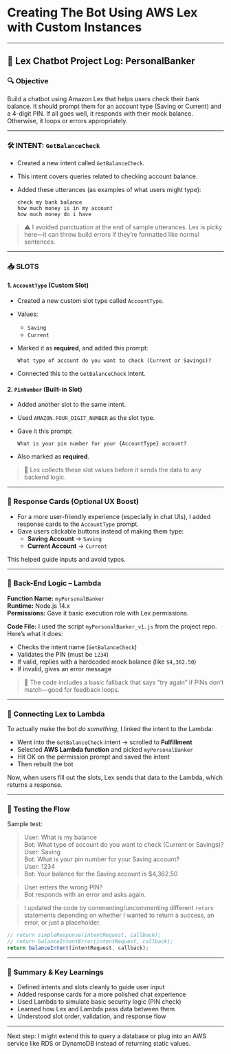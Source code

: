 # Creating The Bot Using AWS Lex with Custom Instances

---

## 🧠 Lex Chatbot Project Log: PersonalBanker

### 🔍 Objective

Build a chatbot using Amazon Lex that helps users check their bank balance. It should prompt them for an account type (Saving or Current) and a 4-digit PIN. If all goes well, it responds with their mock balance. Otherwise, it loops or errors appropriately.

---

### 🛠️ INTENT: `GetBalanceCheck`

- Created a new intent called `GetBalanceCheck`.
- This intent covers queries related to checking account balance.
- Added these utterances (as examples of what users might type):

  ```
  check my bank balance  
  how much money is in my account  
  how much money do i have
  ```

> ⚠️ I avoided punctuation at the end of sample utterances. Lex is picky here—it can throw build errors if they’re formatted like normal sentences.

---

### 📥 SLOTS

#### 1. `AccountType` (Custom Slot)

- Created a new custom slot type called `AccountType`.
- Values:  
  - `Saving`  
  - `Current`  
- Marked it as **required**, and added this prompt:
  
  ```
  What type of account do you want to check (Current or Savings)?
  ```

- Connected this to the `GetBalanceCheck` intent.

#### 2. `PinNumber` (Built-in Slot)

- Added another slot to the same intent.
- Used `AMAZON.FOUR_DIGIT_NUMBER` as the slot type.
- Gave it this prompt:

  ```
  What is your pin number for your {AccountType} account?
  ```

- Also marked as **required**.

> 🧠 Lex collects these slot values before it sends the data to any backend logic.

---

### 🎨 Response Cards (Optional UX Boost)

- For a more user-friendly experience (especially in chat UIs), I added response cards to the `AccountType` prompt.
- Gave users clickable buttons instead of making them type:
  - **Saving Account** → `Saving`
  - **Current Account** → `Current`

This helped guide inputs and avoid typos.

---

### 🔧 Back-End Logic – Lambda

**Function Name:** `myPersonalBanker`  
**Runtime:** Node.js 14.x  
**Permissions:** Gave it basic execution role with Lex permissions.

**Code File:** I used the script `myPersonalBanker_v1.js` from the project repo. Here’s what it does:
- Checks the intent name (`GetBalanceCheck`)
- Validates the PIN (must be `1234`)
- If valid, replies with a hardcoded mock balance (like `$4,362.50`)
- If invalid, gives an error message

> 🧪 The code includes a basic fallback that says “try again” if PINs don’t match—good for feedback loops.

---

### 🔗 Connecting Lex to Lambda

To actually make the bot _do something_, I linked the intent to the Lambda:

- Went into the `GetBalanceCheck` intent → scrolled to **Fulfillment**
- Selected **AWS Lambda function** and picked `myPersonalBanker`
- Hit OK on the permission prompt and saved the intent
- Then rebuilt the bot

Now, when users fill out the slots, Lex sends that data to the Lambda, which returns a response.

---

### 🧪 Testing the Flow

Sample test:

> User: What is my balance  
> Bot: What type of account do you want to check (Current or Savings)?  
> User: Saving  
> Bot: What is your pin number for your Saving account?  
> User: 1234  
> Bot: Your balance for the Saving account is $4,362.50

> User enters the wrong PIN?  
> Bot responds with an error and asks again.

> I updated the code by commenting/uncommenting different `return` statements depending on whether I wanted to return a success, an error, or just a placeholder.

```js
// return simpleResponse(intentRequest, callback);
// return balanceIntentError(intentRequest, callback);
return balanceIntent(intentRequest, callback);
```

---

### 🧾 Summary & Key Learnings

- Defined intents and slots cleanly to guide user input
- Added response cards for a more polished chat experience
- Used Lambda to simulate basic security logic (PIN check)
- Learned how Lex and Lambda pass data between them
- Understood slot order, validation, and response flow

---

Next step: I might extend this to query a database or plug into an AWS service like RDS or DynamoDB instead of returning static values. 
